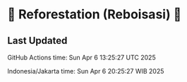 
# 🌳 Reforestation (Reboisasi) 🌲

## Last Updated

GitHub Actions time: Sun Apr  6 13:25:27 UTC 2025

Indonesia/Jakarta time: Sun Apr  6 20:25:27 WIB 2025
